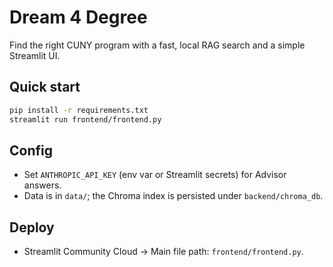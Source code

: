 # Dream 4 Degree

Find the right CUNY program with a fast, local RAG search and a simple Streamlit UI.

## Quick start

```bash
pip install -r requirements.txt
streamlit run frontend/frontend.py
```

## Config
- Set `ANTHROPIC_API_KEY` (env var or Streamlit secrets) for Advisor answers.
- Data is in `data/`; the Chroma index is persisted under `backend/chroma_db`.

## Deploy
- Streamlit Community Cloud → Main file path: `frontend/frontend.py`.


